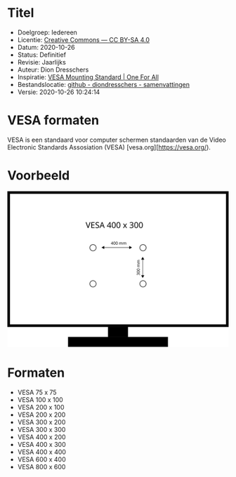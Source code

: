 # Titel 

* Doelgroep: Iedereen
* Licentie: [Creative Commons — CC BY-SA 4.0](https://creativecommons.org/licenses/by-sa/4.0/)
* Datum: 2020-10-26
* Status: Definitief
* Revisie: Jaarlijks
* Auteur: Dion Dresschers
* Inspiratie: [VESA Mounting Standard | One For All](https://www.oneforall.co.uk/explore/vesa-mounting-standard#/step-1)
* Bestandslocatie: [github - diondresschers - samenvattingen](https://github.com/diondresschers/samenvattingen/blob/master/vesa/vesa.md)
* Versie: 2020-10-26 10:24:14


# VESA formaten

VESA is een standaard voor computer schermen standaarden van de Video Electronic Standards Assosiation (VESA) [vesa.org][https://vesa.org/).

# Voorbeeld

![test](vesa_example.svg)

# Formaten

* VESA 75 x 75
* VESA 100 x 100
* VESA 200 x 100
* VESA 200 x 200
* VESA 300 x 200
* VESA 300 x 300
* VESA 400 x 200
* VESA 400 x 300
* VESA 400 x 400
* VESA 600 x 400
* VESA 800 x 600
